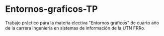 # Entornos-graficos-TP
Trabajo práctico para la materia electiva "Entornos gráficos" de cuarto año de la carrera ingeniería en sistemas de información de la UTN FRRo. 

